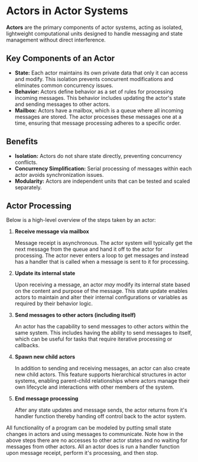 # Actors in Actor Systems

**Actors** are the primary components of actor systems, acting as isolated, lightweight computational units designed to handle messaging and state management without direct interference.

## Key Components of an Actor

- **State:**
  Each actor maintains its own private data that only it can access and modify. This isolation prevents concurrent modifications and eliminates common concurrency issues.
- **Behavior:**
  Actors define behavior as a set of rules for processing incoming messages. This behavior includes updating the actor's state and sending messages to other actors.
- **Mailbox:**
  Actors have a mailbox, which is a queue where all incoming messages are stored. The actor processes these messages one at a time, ensuring that message processing adheres to a specific order.

## Benefits

- **Isolation:** Actors do not share state directly, preventing concurrency conflicts.
- **Concurrency Simplification:** Serial processing of messages within each actor avoids synchronization issues.
- **Modularity:** Actors are independent units that can be tested and scaled separately.

## Actor Processing

Below is a high-level overview of the steps taken by an actor:

1. **Receive message via mailbox**  

   Message receipt is asynchronous. The actor system will typically get the next message from the queue and hand it off to the actor for processing. The actor never enters a loop to get messages and instead has a handler that is called when a message is sent to it for processing.

2. **Update its internal state**

   Upon receiving a message, an actor _may_ modify its internal state based on the content and purpose of the message. This state update enables actors to maintain and alter their internal configurations or variables as required by their behavior logic.

3. **Send messages to other actors (including itself)**

   An actor has the capability to send messages to other actors within the same system. This includes having the ability to send messages to itself, which can be useful for tasks that require iterative processing or callbacks.

4. **Spawn new child actors**

   In addition to sending and receiving messages, an actor can also create new child actors. This feature supports hierarchical structures in actor systems, enabling parent-child relationships where actors manage their own lifecycle and interactions with other members of the system.

5. **End message processing**

   After any state updates and message sends, the actor returns from it's handler function thereby handing off control back to the actor system.

All functionality of a program can be modeled by putting small state changes in actors and using messages to communicate. Note how in the above steps there are no accesses to other actor states and no waiting for messages from other actors. All an actor does is run a handler function upon message receipt, perform it's processing, and then stop.
